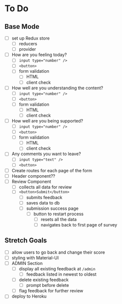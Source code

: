 # To Do

## Base Mode

- [ ] set up Redux store
  - [ ] reducers
  - [ ] provider
- [ ] How are you feeling today?
  - [ ] `input type="number" />`
  - [ ] `<button>`
  - [ ] form validation
    - [ ] HTML
    - [ ] client check
- [ ] How well are you understanding the content?
  - [ ] `input type="number" />`
  - [ ] `<button>`
  - [ ] form validation
    - [ ] HTML
    - [ ] client check
- [ ] How well are you being supported?
  - [ ] `input type="number" />`
  - [ ] `<button>`
  - [ ] form validation
    - [ ] HTML
    - [ ] client check
- [ ] Any comments you want to leave?
  - [ ] `input type="text" />`
  - [ ] `<button>`
- [ ] Create routes for each page of the form
- [ ] Header component??
- [ ] Review Component
  - [ ] collects all data for review
  - [ ] `<button>Submit</button>`
    - [ ] submits feedback
    - [ ] saves data to db
    - [ ] submission success page
      - [ ] button to restart process
        - [ ] resets all the data
        - [ ] navigates back to first page of survey

## Stretch Goals

- [ ] allow users to go back and change their score
- [ ] styling with Material-UI
- [ ] ADMIN Section
  - [ ] display all existing feedback at `/admin`
    - [ ] feedback listed in newest to oldest
  - [ ] delete existing feedback
    - [ ] prompt before delete
  - [ ] flag feedback for further review
- [ ] deploy to Heroku

